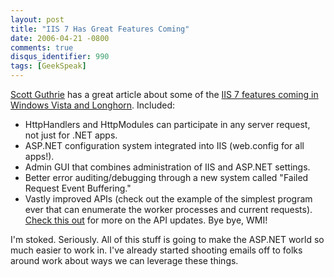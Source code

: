 ```yaml
---
layout: post
title: "IIS 7 Has Great Features Coming"
date: 2006-04-21 -0800
comments: true
disqus_identifier: 990
tags: [GeekSpeak]
---
```

[Scott Guthrie](http://weblogs.asp.net/scottgu/) has a great article
about some of the [IIS 7 features coming in Windows Vista and
Longhorn](http://weblogs.asp.net/scottgu/archive/2006/04/20/443513.aspx).
Included:
-   HttpHandlers and HttpModules can participate in any server request,
    not just for .NET apps.
-   ASP.NET configuration system integrated into IIS (web.config for all
    apps!).
-   Admin GUI that combines administration of IIS and ASP.NET settings.
-   Better error auditing/debugging through a new system called "Failed
    Request Event Buffering."
-   Vastly improved APIs (check out the example of the simplest program
    ever that can enumerate the worker processes and current requests).
    [Check this
    out](http://blogs.msdn.com/carlosag/archive/2006/04/17/MicrosoftWebAdministration.aspx)
    for more on the API updates. Bye bye, WMI!


 I'm stoked. Seriously. All of this stuff is going to make the ASP.NET
world so much easier to work in. I've already started shooting emails
off to folks around work about ways we can leverage these things.
